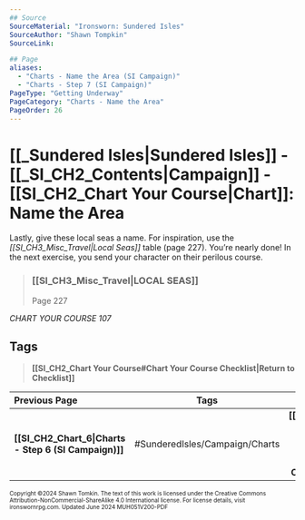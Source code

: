 ```yaml
---
## Source
SourceMaterial: "Ironsworn: Sundered Isles"
SourceAuthor: "Shawn Tompkin"
SourceLink: 

## Page
aliases: 
  - "Charts - Name the Area (SI Campaign)"
  - "Charts - Step 7 (SI Campaign)"
PageType: "Getting Underway"
PageCategory: "Charts - Name the Area"
PageOrder: 26
---
```

# [[_Sundered Isles|Sundered Isles]] - [[_SI_CH2_Contents|Campaign]] - [[SI_CH2_Chart Your Course|Chart]]: Name the Area
Lastly, give these local seas a name. For inspiration, use the _[[SI_CH3_Misc_Travel|Local Seas]]_ table (page 227). You’re nearly done! In the next exercise, you send your character on their perilous course.

> ### [[SI_CH3_Misc_Travel|LOCAL SEAS]]
> Page 227

*CHART YOUR COURSE 107*

## Tags
> **[[SI_CH2_Chart Your Course#Chart Your Course Checklist|Return to Checklist]]**

| Previous Page | Tags | Next Page |
| :--- | :---: | ---: |
| **[[SI_CH2_Chart_6\|Charts - Step 6 (SI Campaign)]]** | #SunderedIsles/Campaign/Charts | **[[SI_CH2_Set the Scene\|Set The Scene (SI Campaign)]]** |

<font size=-2>Copyright ©2024 Shawn Tomkin. The text of this work is licensed under the Creative Commons Attribution-NonCommercial-ShareAlike 4.0 International license. For license details, visit ironswornrpg.com. Updated June 2024 MUH051V200-PDF</font>